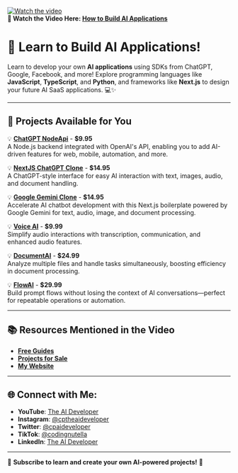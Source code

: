 [![Watch the video](https://img.youtube.com/vi/L68y_GRg_6o/0.jpg)](https://youtu.be/L68y_GRg_6o)  
**🎥 Watch the Video Here: [How to Build AI Applications](https://youtu.be/L68y_GRg_6o)**  
# 🚀 Learn to Build AI Applications!

Learn to develop your own **AI applications** using SDKs from ChatGPT, Google, Facebook, and more! Explore programming languages like **JavaScript**, **TypeScript**, and **Python**, and frameworks like **Next.js** to design your future AI SaaS applications. 💻✨

---

## 🌟 Projects Available for You  
💡 **[ChatGPT NodeApi](https://codingnutella.lemonsqueezy.com/buy/396863e4-33ae-4258-8aac-6e1112924f60)** - **$9.95**  
A Node.js backend integrated with OpenAI's API, enabling you to add AI-driven features for web, mobile, automation, and more.

💡 **[NextJS ChatGPT Clone](https://theaideveloper.lemonsqueezy.com/buy/8a031429-c2b0-492b-8be3-d79091bf3d09)** - **$14.95**  
A ChatGPT-style interface for easy AI interaction with text, images, audio, and document handling.

💡 **[Google Gemini Clone](https://codingnutella.lemonsqueezy.com/buy/511237c9-1ce1-4c74-b39d-3393bd66c29b)** - **$14.95**  
Accelerate AI chatbot development with this Next.js boilerplate powered by Google Gemini for text, audio, image, and document processing.

💡 **[Voice AI](https://codingnutella.lemonsqueezy.com/buy/cc040048-7d0c-4387-90fe-55b450c92800)** - **$9.99**  
Simplify audio interactions with transcription, communication, and enhanced audio features.

💡 **[DocumentAI](https://codingnutella.lemonsqueezy.com/buy/cc040048-7d0c-4387-90fe-55b450c92800)** - **$24.99**  
Analyze multiple files and handle tasks simultaneously, boosting efficiency in document processing.

💡 **[FlowAI](https://theaideveloper.lemonsqueezy.com/buy/7e50452d-1a8d-478c-93e4-2b8402d41678)** - **$29.99**  
Build prompt flows without losing the context of AI conversations—perfect for repeatable operations or automation.

---

## 📚 Resources Mentioned in the Video  
- **[Free Guides](https://www.the-aideveloper.com/guides)**  
- **[Projects for Sale](https://www.the-aideveloper.com/projects)**  
- **[My Website](https://www.the-aideveloper.com/)**  

---

## 🌐 Connect with Me:  
- **YouTube**: [The AI Developer](https://www.youtube.com/@theaideveloper)  
- **Instagram**: [@cptheaideveloper](https://www.instagram.com/cptheaideveloper/)  
- **Twitter**: [@cpaideveloper](https://x.com/cpaideveloper)  
- **TikTok**: [@codingnutella](https://www.tiktok.com/@codingnutella)  
- **LinkedIn**: [The AI Developer](https://www.linkedin.com/company/theaidevelopercp/)  

--- 

🎥 **Subscribe to learn and create your own AI-powered projects!** 🌟
